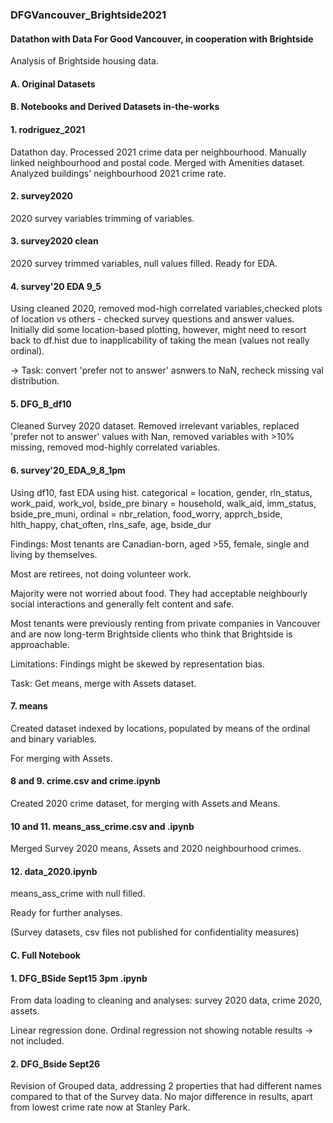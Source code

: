 ### DFGVancouver_Brightside2021

#### Datathon with Data For Good Vancouver, in cooperation with Brightside

Analysis of Brightside housing data.  

#### A. Original Datasets

#### B. Notebooks and Derived Datasets in-the-works

#### 1.  rodriguez_2021

Datathon day.  Processed 2021 crime data per neighbourhood.  Manually linked neighbourhood and postal code.  Merged with Amenities dataset.  Analyzed buildings' neighbourhood 2021 crime rate.

#### 2.  survey2020

2020 survey variables trimming of variables.

#### 3.  survey2020 clean

2020 survey trimmed variables, null values filled.  Ready for EDA.

#### 4.  survey'20 EDA 9_5

Using cleaned 2020, removed mod-high correlated variables,checked plots of location vs others - checked survey questions and answer values.  Initially did some location-based plotting, however, might need to resort back to df.hist due to inapplicability of taking the mean (values not really ordinal).

-> Task: convert 'prefer not to answer' asnwers to NaN, recheck missing val distribution.

#### 5.  DFG_B_df10

Cleaned Survey 2020 dataset.  Removed irrelevant variables, replaced 'prefer not to answer' values with Nan, removed variables with >10% missing, removed mod-highly correlated variables.

#### 6.  survey'20_EDA_9_8_1pm

Using df10, fast EDA using hist.
categorical = location, gender, rln_status, work_paid, work_vol, bside_pre
binary = household, walk_aid, imm_status, bside_pre_muni,
ordinal = nbr_relation, food_worry, apprch_bside, hlth_happy, chat_often, rlns_safe, age, bside_dur

Findings:
Most tenants are Canadian-born, aged >55, female, single and living by themselves.

Most are retirees, not doing volunteer work.

Majority were not worried about food. They had acceptable neighbourly social interactions and generally felt content and safe.

Most tenants were previously renting from private companies in Vancouver and are now long-term Brightside clients who think that Brightside is approachable.

Limitations:
Findings might be skewed by representation bias.

Task:  Get means, merge with Assets dataset.

#### 7.  means

Created dataset indexed by locations, populated by means of the ordinal and binary variables.

For merging with Assets.

#### 8 and 9.  crime.csv and crime.ipynb

Created 2020 crime dataset, for merging with Assets and Means.

#### 10 and 11.  means_ass_crime.csv and .ipynb

Merged Survey 2020 means, Assets and 2020 neighbourhood crimes.

#### 12.  data_2020.ipynb

means_ass_crime with null filled.

Ready for further analyses.

(Survey datasets, csv files not published for confidentiality measures)


#### C.  Full Notebook

#### 1.  DFG_BSide Sept15 3pm .ipynb

From data loading to cleaning and analyses:  survey 2020 data, crime 2020, assets.

Linear regression done.  Ordinal regression not showing notable results -> not included.

#### 2.  DFG_Bside Sept26

Revision of Grouped data, addressing 2 properties that had different names compared to that of the Survey data.  No major difference in results, apart from lowest crime rate now at Stanley Park.


